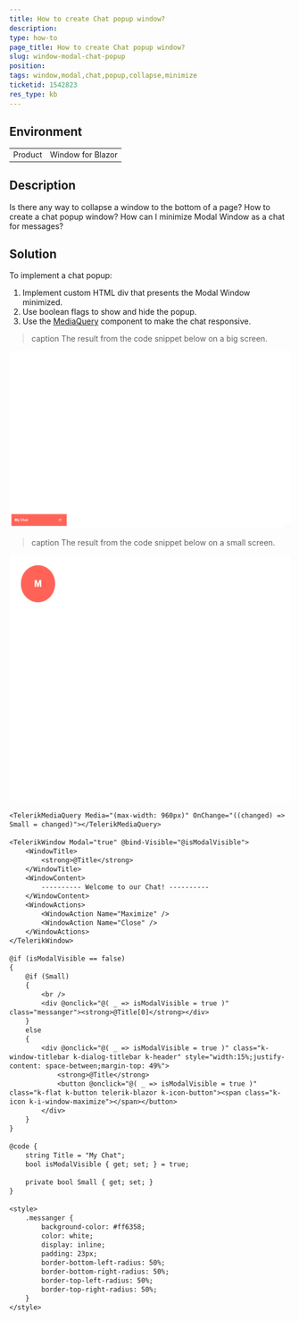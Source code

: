 ```yaml
---
title: How to create Chat popup window?
description: 
type: how-to
page_title: How to create Chat popup window?
slug: window-modal-chat-popup
position: 
tags: window,modal,chat,popup,collapse,minimize
ticketid: 1542823
res_type: kb
---
```


## Environment
<table>
	<tbody>
		<tr>
			<td>Product</td>
			<td>Window for Blazor</td>
		</tr>
	</tbody>
</table>


## Description
Is there any way to collapse a window to the bottom of a page? How to create a chat popup window? How can I minimize Modal Window as a chat for messages?

## Solution
To implement a chat popup:

1. Implement custom HTML div that presents the Modal Window minimized.
2. Use boolean flags to show and hide the popup.
3. Use the [MediaQuery](https://docs.telerik.com/blazor-ui/components/mediaquery/overview) component to make the chat responsive.

>caption The result from the code snippet below on a big screen.

![](images/window-big-screen.gif)

>caption The result from the code snippet below on a small screen.

![](images/window-small-screen.gif)

````Razor
<TelerikMediaQuery Media="(max-width: 960px)" OnChange="((changed) => Small = changed)"></TelerikMediaQuery>

<TelerikWindow Modal="true" @bind-Visible="@isModalVisible">
    <WindowTitle>
        <strong>@Title</strong>
    </WindowTitle>
    <WindowContent>
        ---------- Welcome to our Chat! ----------
    </WindowContent>
    <WindowActions>
        <WindowAction Name="Maximize" />
        <WindowAction Name="Close" />
    </WindowActions>
</TelerikWindow>

@if (isModalVisible == false)
{
    @if (Small)
    {
        <br />
        <div @onclick="@( _ => isModalVisible = true )" class="messanger"><strong>@Title[0]</strong></div>
    }
    else
    {
        <div @onclick="@( _ => isModalVisible = true )" class="k-window-titlebar k-dialog-titlebar k-header" style="width:15%;justify-content: space-between;margin-top: 49%">
            <strong>@Title</strong>
            <button @onclick="@( _ => isModalVisible = true )" class="k-flat k-button telerik-blazor k-icon-button"><span class="k-icon k-i-window-maximize"></span></button>
        </div>
    }
}

@code {
    string Title = "My Chat";
    bool isModalVisible { get; set; } = true;

    private bool Small { get; set; }
}

<style>
    .messanger {
        background-color: #ff6358;
        color: white;
        display: inline;
        padding: 23px;
        border-bottom-left-radius: 50%;
        border-bottom-right-radius: 50%;
        border-top-left-radius: 50%;
        border-top-right-radius: 50%;
    }
</style>
````
